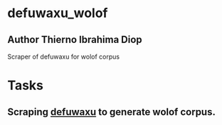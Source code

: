 # defuwaxu_wolof
## Author Thierno Ibrahima Diop
Scraper of defuwaxu for wolof corpus

# Tasks

## Scraping [defuwaxu](https://www.defuwaxu.com) to generate wolof corpus.
